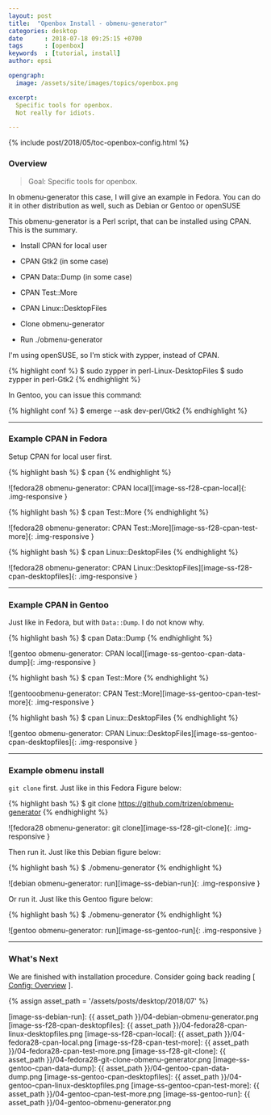 ```yaml
---
layout: post
title:  "Openbox Install - obmenu-generator"
categories: desktop
date      : 2018-07-18 09:25:15 +0700
tags      : [openbox]
keywords  : [tutorial, install]
author: epsi

opengraph:
  image: /assets/site/images/topics/openbox.png

excerpt:
  Specific tools for openbox.
  Not really for idiots.

---
```


{% include post/2018/05/toc-openbox-config.html %}

### Overview

> Goal: Specific tools for openbox.

In obmenu-generator this case, I will give an example in Fedora.
You can do it in other distribution as well,
such as Debian or Gentoo or openSUSE

This obmenu-generator is a Perl script,
that can be installed using CPAN.
This is the summary.

*	Install CPAN for local user

*	CPAN Gtk2 (in some case)

*	CPAN Data::Dump (in some case)

*	CPAN Test::More

*	CPAN Linux::DesktopFiles

*	Clone obmenu-generator

*	Run ./obmenu-generator

I'm using openSUSE, so I'm stick with zypper, instead of CPAN.

{% highlight conf %}
$ sudo zypper in perl-Linux-DesktopFiles
$ sudo zypper in perl-Gtk2
{% endhighlight %}

In Gentoo, you can issue this command:

{% highlight conf %}
$ emerge --ask dev-perl/Gtk2
{% endhighlight %}

-- -- --

### Example CPAN in Fedora

Setup CPAN for local user first.

{% highlight bash %}
$ cpan
{% endhighlight %}

![fedora28 obmenu-generator: CPAN local][image-ss-f28-cpan-local]{: .img-responsive }

{% highlight bash %}
$ cpan Test::More
{% endhighlight %}

![fedora28 obmenu-generator: CPAN Test::More][image-ss-f28-cpan-test-more]{: .img-responsive }

{% highlight bash %}
$ cpan Linux::DesktopFiles
{% endhighlight %}

![fedora28 obmenu-generator: CPAN Linux::DesktopFiles][image-ss-f28-cpan-desktopfiles]{: .img-responsive }

-- -- --

### Example CPAN in Gentoo

Just like in Fedora, but with <code>Data::Dump</code>.
I do not know why.

{% highlight bash %}
$ cpan Data::Dump
{% endhighlight %}

![gentoo obmenu-generator: CPAN local][image-ss-gentoo-cpan-data-dump]{: .img-responsive }

{% highlight bash %}
$ cpan Test::More
{% endhighlight %}

![gentooobmenu-generator: CPAN Test::More][image-ss-gentoo-cpan-test-more]{: .img-responsive }

{% highlight bash %}
$ cpan Linux::DesktopFiles
{% endhighlight %}

![gentoo obmenu-generator: CPAN Linux::DesktopFiles][image-ss-gentoo-cpan-desktopfiles]{: .img-responsive }

-- -- --

### Example obmenu install

<code>git clone</code> first.
Just like in this Fedora Figure below:

{% highlight bash %}
$ git clone https://github.com/trizen/obmenu-generator
{% endhighlight %}

![fedora28 obmenu-generator: git clone][image-ss-f28-git-clone]{: .img-responsive }

Then run it.
Just like this Debian figure below:

{% highlight bash %}
$ ./obmenu-generator
{% endhighlight %}

![debian obmenu-generator: run][image-ss-debian-run]{: .img-responsive }

Or run it.
Just like this Gentoo figure below:

{% highlight bash %}
$ ./obmenu-generator
{% endhighlight %}

![gentoo obmenu-generator: run][image-ss-gentoo-run]{: .img-responsive }

-- -- --

### What's Next

We are finished with installation procedure.
Consider going back reading [ [Config: Overview][local-part-config] ].

[//]: <> ( -- -- -- links below -- -- -- )
{% assign asset_path = '/assets/posts/desktop/2018/07' %}

[local-part-config]:  /desktop/2018/05/01/openbox-config.html

[image-ss-debian-run]:               {{ asset_path }}/04-debian-obmenu-generator.png
[image-ss-f28-cpan-desktopfiles]:    {{ asset_path }}/04-fedora28-cpan-linux-desktopfiles.png
[image-ss-f28-cpan-local]:           {{ asset_path }}/04-fedora28-cpan-local.png
[image-ss-f28-cpan-test-more]:       {{ asset_path }}/04-fedora28-cpan-test-more.png
[image-ss-f28-git-clone]:            {{ asset_path }}/04-fedora28-git-clone-obmenu-generator.png
[image-ss-gentoo-cpan-data-dump]:    {{ asset_path }}/04-gentoo-cpan-data-dump.png
[image-ss-gentoo-cpan-desktopfiles]: {{ asset_path }}/04-gentoo-cpan-linux-desktopfiles.png
[image-ss-gentoo-cpan-test-more]:    {{ asset_path }}/04-gentoo-cpan-test-more.png
[image-ss-gentoo-run]:               {{ asset_path }}/04-gentoo-obmenu-generator.png

